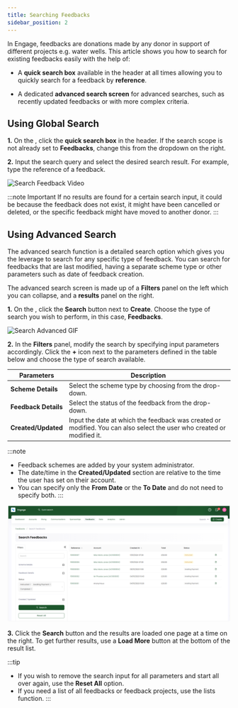 ```yaml
---
title: Searching Feedbacks
sidebar_position: 2
---
```


In Engage, feedbacks are donations made by any donor in support of different projects e.g. water wells. This article shows you how to search for existing feedbacks easily with the help of:

- A **quick search box** available in the header at all times allowing you to quickly search for a feedback by **reference**.

- A dedicated **advanced search screen** for advanced searches, such as recently updated feedbacks or with more complex criteria.

## Using Global Search

**1.** On the <K2Link route="dashboard" text="Engage dashboard" isEngage />, click the **quick search box** in the header. If the search scope is not already set to **Feedbacks**, change this from the dropdown on the right.

**2.** Input the search query and select the desired search result. For example, type the reference of a feedback.

![Search Feedback Video](./search-feedback-gif.gif)

:::note Important 
If no results are found for a certain search input, it could be because the feedback does not exist, it might have been cancelled or deleted, or the specific feedback might have moved to another donor.
:::

## Using Advanced Search

The advanced search function is a detailed search option which gives you the leverage to search for any specific type of feedback. You can search for feedbacks that are last modified, having a separate scheme type or other parameters such as date of feedback creation. 

The advanced search screen is made up of a **Filters** panel on the left which you can collapse, and a **results** panel on the right.

**1.** On the <K2Link route="dashboard" text="Engage dashboard" isEngage />, click the **Search** button next to **Create**. Choose the type of search you wish to perform, in this case, **Feedbacks**.

![Search Advanced GIF](./search-advanced-gif.gif)

**2.** In the **Filters** panel, modify the search by specifying input parameters accordingly. Click the **+** icon next to the parameters defined in the table below and choose the type of search available.

| Parameters | Description |
| ---------- | ----------- |
| **Scheme Details** | Select the scheme type by choosing from the drop-down. |
| **Feedback Details** | Select the status of the feedback from the drop-down. |
| **Created/Updated** | Input the date at which the feedback was created or modified. You can also select the user who created or modified it. |

:::note
- Feedback schemes are added by your system administrator.
- The date/time in the **Created/Updated** section are relative to the time the user has set on their account.
- You can specify only the **From Date** or the **To Date** and do not need to specify both.
:::

![Filters section video](./search-feedback.png)

**3.** Click the **Search** button and the results are loaded one page at a time on the right. To get further results, use a **Load More** button at the bottom of the result list.

:::tip
- If you wish to remove the search input for all parameters and start all over again, use the **Reset All** option. 
- If you need a list of all feedbacks or feedback projects, use the lists function.
:::